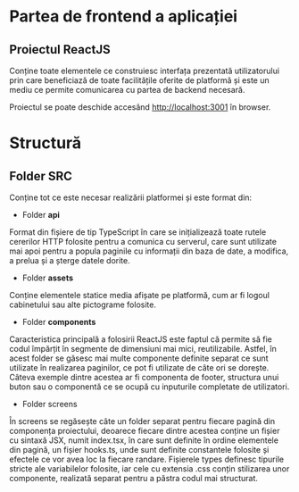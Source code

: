 # Partea de frontend a aplicației

## Proiectul ReactJS

Conține toate elementele ce construiesc interfața prezentată utilizatorului prin care beneficiază de toate facilitățile oferite de platformă și este un mediu ce permite comunicarea cu partea de backend necesară.

Proiectul se poate deschide accesând [http://localhost:3001](http://localhost:3001) în browser.

# Structură

## Folder **SRC**
 
 Conține tot ce este necesar realizării platformei și este format din:
 
 - Folder **api**
 
 Format din fișiere de tip TypeScript în care se inițializează toate rutele cererilor HTTP folosite pentru a comunica cu serverul, care sunt utilizate mai apoi pentru a popula paginile cu informații din baza de date, a modifica, a prelua și a șterge datele dorite.
 
 - Folder **assets**
 
 Conține elementele statice media afișate pe platformă, cum ar fi logoul cabinetului sau alte pictograme folosite.
 
 - Folder **components**
 
 Caracteristica principală a folosirii ReactJS este faptul că permite să fie codul împărțit în segmente de dimensiuni mai mici, reutilizabile. Astfel, în acest folder se găsesc mai multe componente definite separat ce sunt utilizate în realizarea paginilor, ce pot fi utilizate de câte ori se dorește. Câteva exemple dintre acestea ar fi componenta de footer, structura unui buton sau o componentă ce se ocupă cu inputurile completate de utilizatori.
 
 - Folder screens
 
 În screens se regăsește câte un folder separat pentru fiecare pagină din componența proiectului, deoarece fiecare dintre acestea conține un fișier cu sintaxă JSX, numit index.tsx, în care sunt definite în ordine elementele din pagină, un fișier hooks.ts, unde sunt definite constantele folosite și efectele ce vor avea loc la fiecare randare. Fișierele types definesc tipurile stricte ale variabilelor folosite, iar cele cu extensia .css conțin stilizarea unor componente, realizată separat pentru a păstra codul mai structurat.



